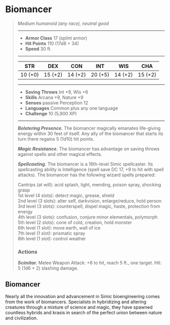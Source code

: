 # Biomancer
>*Medium humanoid (any race), neutral good*
>___
>- **Armor Class** 17 (splint armor)
>- **Hit Points** 110 (17d8 + 34)
>- **Speed** 30 ft.
>___
>|STR|DEX|CON|INT|WIS|CHA|
>|:---:|:---:|:---:|:---:|:---:|:---:|
>|10 (+0)|15 (+2)|14 (+2)|20 (+5)|14 (+2)|15 (+2)|
>___
>- **Saving Throws** Int +9, Wis +6
>- **Skills** Arcana +9, Nature +9
>- **Senses** passive Perception 12
>- **Languages** Common plus any one language
>- **Challenge** 10 (5,900 XP)
>___
>***Bolstering Presence.*** The biomancer magically emanates life-giving energy within 30 feet of itself. Any ally of the biomancer that starts its turn there regains 5 (1d10) hit points.  
>
>***Magic Resistance.*** The biomancer has advantage on saving throws against spells and other magical effects.  
>
>***Spellcasting.*** The biomancer is a 16th-level Simic spellcaster. Its spellcasting ability is Intelligence (spell save DC 17, +9 to hit with spell attacks). The biomancer has the following wizard spells prepared:  
>
>Cantrips (at will): acid splash, light, mending, poison spray, shocking grasp  
>1st level (4 slots): detect magic, grease, shield  
>2nd level (3 slots): alter self, darkvision, enlarge/reduce, hold person  
>3rd level (3 slots): counterspell, dispel magic, haste, protection from energy  
>4th level (3 slots): confusion, conjure minor elementals, polymorph  
>5th level (2 slots): cone of cold, creation, hold monster  
>6th level (1 slot): move earth, wall of ice  
>7th level (1 slot): prismatic spray  
>8th level (1 slot): control weather  
>
>### Actions
>***Scimitar.*** Melee Weapon Attack: +6 to hit, reach 5 ft., one target. Hit: 5 (1d6 + 2) slashing damage.
## Biomancer
Nearly all the innovation and advancement in Simic bioengineering comes from the work of biomancers. Specialists in hybridizing and altering creatures through a mixture of science and magic, they have spawned countless hybrids and krasis in search of the perfect union between nature and civilization.